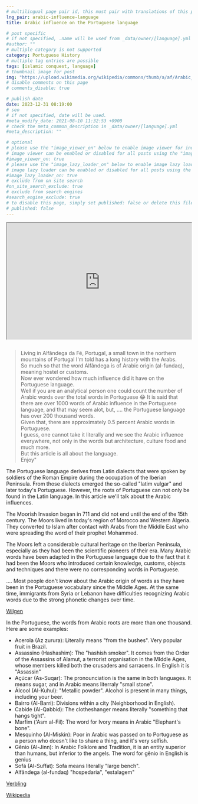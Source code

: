```yaml
---
# multilingual page pair id, this must pair with translations of this page. (This name must be unique)
lng_pair: arabic-influence-language
title: Arabic influence on the Portuguese language

# post specific
# if not specified, .name will be used from _data/owner/[language].yml
#author: ""
# multiple category is not supported
category: Portuguese History
# multiple tag entries are possible
tags: [islamic conquest, language]
# thumbnail image for post
img: "https://upload.wikimedia.org/wikipedia/commons/thumb/a/af/Arabic_Language.svg/2560px-Arabic_Language.svg.png"
# disable comments on this page
# comments_disable: true

# publish date
date: 2023-12-31 08:19:00
# seo
# if not specified, date will be used.
#meta_modify_date: 2021-08-10 11:32:53 +0900
# check the meta_common_description in _data/owner/[language].yml
#meta_description: ""

# optional
# please use the "image_viewer_on" below to enable image viewer for individual pages or posts (_posts/ or [language]/_posts folders).
# image viewer can be enabled or disabled for all posts using the "image_viewer_posts: true" setting in _data/conf/main.yml.
#image_viewer_on: true
# please use the "image_lazy_loader_on" below to enable image lazy loader for individual pages or posts (_posts/ or [language]/_posts folders).
# image lazy loader can be enabled or disabled for all posts using the "image_lazy_loader_posts: true" setting in _data/conf/main.yml.
#image_lazy_loader_on: true
# exclude from on site search
#on_site_search_exclude: true
# exclude from search engines
#search_engine_exclude: true
# to disable this page, simply set published: false or delete this file
# published: false
---
```


<div style="position:relative;padding-bottom:56.25%;padding-top:35px;height:0;margin-bottom:2em;overflow:hidden">
    <iframe style="position:absolute;top:0;left:0;width:100%;height:100%"  src="https://www.youtube.com/embed/-3QML3tfBNQ?si=k7BX4Kujcc5aSQU2" title="YouTube video player"  allowfullscreen>
    </iframe>
</div>

> Living in Alfândega da Fé, Portugal, a small town in the northern mountains of Portugal I'm told has a long history with the Arabs. \
> So much so that the word Alfândega is of Arabic origin (al-fundaq), meaning hostel or customs. \
> Now ever wondered how much influence did it have on the Portuguese language. \
> Well if you are an analytical person one could count the number of Arabic words over the total words in Portuguese 😂
> It is said that there are over 1000 words of Arabic influence in the Portuguese language, and that may seem alot, but, .... the Portuguese language has over 200 thousand words. \
> Given that, there are approximately 0.5 percent Arabic words in Portuguese. \
> I guess, one cannot take it literally and we see the Arabic influence everywhere, not only in the words but architecture, culture food and much more. \
> But this article is all about the language. \
> Enjoy"

The Portuguese language derives from Latin dialects that were spoken by soldiers of the Roman Empire during the occupation of the Iberian Peninsula.
From those dialects emerged the so-called "latim vulgar" and later today's Portuguese. However, the roots of Portuguese can not only be found in the Latin language. In this article we'll talk about the Arabic influences.

The Moorish Invasion began in 711 and did not end until the end of the 15th century. The Moors lived in today's region of Morocco and Western Algeria. They converted to Islam after contact with Arabs from the Middle East who were spreading the word of their prophet Mohammed.

The Moors left a considerable cultural heritage on the Iberian Peninsula, especially as they had been the scientific pioneers of their era. Many Arabic words have been adapted in the Portuguese language due to the fact that it had been the Moors who introduced certain knowledge, customs, objects and techniques and there were no corresponding words in Portuguese.

....
Most people don't know about the Arabic origin of words as they have been in the Portuguese vocabulary since the Middle Ages. At the same time, immigrants from Syria or Lebanon have difficulties recognizing Arabic words due to the strong phonetic changes over time.

[Wilgen](https://alugha.com/article/92fe92f1-fd2e-11e8-83a9-034d661187a4?lang=eng)

In the Portuguese, the words from Arabic roots are more than one thousand.
Here are some examples:

- Acerola (Az zurura): Literally means "from the bushes". Very popular fruit in Brazil.
- Assassino (Hashashim): The "hashish smoker". It comes from the Order of the Assassins of Alamut, a terrorist organisation in the MIddle Ages, whose members killed both the crusaders and sarracens. In English it is "Assassin"
- Açúcar (As-Suqar): The pronounciation is the same in both languages. It means sugar, and in Arabic means literraly "small stone".
- Álcool (Al-Kuhul): "Metallic powder". Alcohol is present in many things, including your beer.
- Bairro (Al-Barri): Divisions within a city (Neighborhood in English).
- Cabide (Al-Qabbid): The clotheshanger means literally "something that hangs tight".
- Marfim ('Asm al-Fil): The word for Ivory means in Arabic "Elephant's bone".
- Mesquinho (Al-Miskin): Poor in Arabic was passed on to Portuguese as a person who doesn't like to share a thing, and it's very selfish.
- Gênio (Al-Jinn): In Arabic Folklore and Tradition, it is an entity superior than humans, but inferior to the angels. The word for gênio in English is genius
- Sofá (Al-Suffat): Sofa means literally "large bench".
- Alfândega (al-fundaq) "hospedaria", "estalagem"

[Verbling](https://www.verbling.com/articles/post/10-words-from-arabic-roots-in-the-portuguese-language-5781d9e65c69247b005203ed)

[Wikipedia](https://pt.m.wikipedia.org/wiki/Alf%C3%A2ndega)
